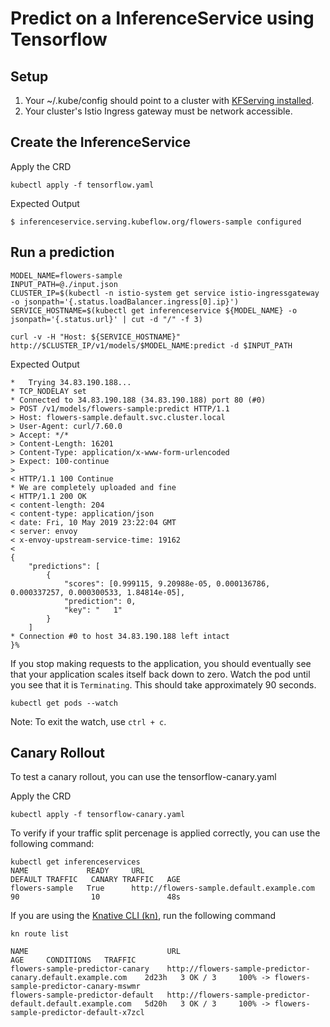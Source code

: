 
# Predict on a InferenceService using Tensorflow
## Setup
1. Your ~/.kube/config should point to a cluster with [KFServing installed](https://github.com/kubeflow/kfserving/blob/master/docs/DEVELOPER_GUIDE.md#deploy-kfserving).
2. Your cluster's Istio Ingress gateway must be network accessible.


## Create the InferenceService
Apply the CRD
```
kubectl apply -f tensorflow.yaml 
```

Expected Output
```
$ inferenceservice.serving.kubeflow.org/flowers-sample configured
```

## Run a prediction

```
MODEL_NAME=flowers-sample
INPUT_PATH=@./input.json
CLUSTER_IP=$(kubectl -n istio-system get service istio-ingressgateway -o jsonpath='{.status.loadBalancer.ingress[0].ip}')
SERVICE_HOSTNAME=$(kubectl get inferenceservice ${MODEL_NAME} -o jsonpath='{.status.url}' | cut -d "/" -f 3)

curl -v -H "Host: ${SERVICE_HOSTNAME}" http://$CLUSTER_IP/v1/models/$MODEL_NAME:predict -d $INPUT_PATH
```
Expected Output
```
*   Trying 34.83.190.188...
* TCP_NODELAY set
* Connected to 34.83.190.188 (34.83.190.188) port 80 (#0)
> POST /v1/models/flowers-sample:predict HTTP/1.1
> Host: flowers-sample.default.svc.cluster.local
> User-Agent: curl/7.60.0
> Accept: */*
> Content-Length: 16201
> Content-Type: application/x-www-form-urlencoded
> Expect: 100-continue
> 
< HTTP/1.1 100 Continue
* We are completely uploaded and fine
< HTTP/1.1 200 OK
< content-length: 204
< content-type: application/json
< date: Fri, 10 May 2019 23:22:04 GMT
< server: envoy
< x-envoy-upstream-service-time: 19162
< 
{
    "predictions": [
        {
            "scores": [0.999115, 9.20988e-05, 0.000136786, 0.000337257, 0.000300533, 1.84814e-05],
            "prediction": 0,
            "key": "   1"
        }
    ]
* Connection #0 to host 34.83.190.188 left intact
}%
```

If you stop making requests to the application, you should eventually see that your application scales itself back down to zero. Watch the pod until you see that it is `Terminating`. This should take approximately 90 seconds.

```
kubectl get pods --watch
```

Note: To exit the watch, use `ctrl + c`.

## Canary Rollout

To test a canary rollout, you can use the tensorflow-canary.yaml 

Apply the CRD
```
kubectl apply -f tensorflow-canary.yaml 
```

To verify if your traffic split percenage is applied correctly, you can use the following command:

```
kubectl get inferenceservices
NAME             READY     URL                                  DEFAULT TRAFFIC   CANARY TRAFFIC   AGE
flowers-sample   True      http://flowers-sample.default.example.com   90                10               48s
```

If you are using the [Knative CLI (kn)](https://github.com/knative/client), run the following command

```
kn route list

NAME                               URL                                                           AGE     CONDITIONS   TRAFFIC
flowers-sample-predictor-canary    http://flowers-sample-predictor-canary.default.example.com    2d23h   3 OK / 3     100% -> flowers-sample-predictor-canary-mswmr
flowers-sample-predictor-default   http://flowers-sample-predictor-default.default.example.com   5d20h   3 OK / 3     100% -> flowers-sample-predictor-default-x7zcl

```
